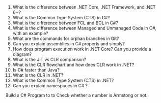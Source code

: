 
1. What is the difference between .NET Core, .NET Framework, and .NET 6+?
2. What is the Common Type System (CTS) in C#?
3. What is the difference between FCL and BCL in C#?
4. What is the difference between Managed and Unmanaged Code in C#, with an example?
5. What are the commands for orphan branches in Git?
6. Can you explain assemblies in C# properly and simply?
7. How does program execution work in .NET Core? Can you provide a diagram?
8. What is the JIT vs CLR comparison?
9. What is the CLR flowchart and how does CLR work in .NET?
10. Is C# faster than Java?
11. What is the CLR in .NET?
12. What is the Common Type System (CTS) in .NET?
13. Can you explain namespaces in C# ?

Build a C# Program to to Check whether a number is Armstong or not.
